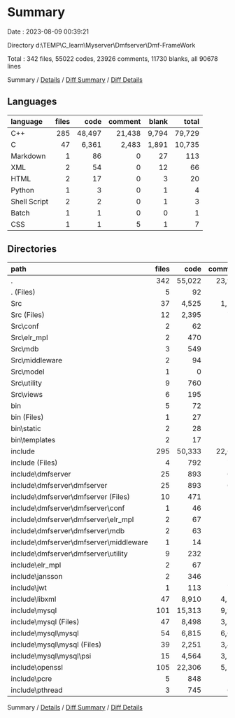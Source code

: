 # Summary

Date : 2023-08-09 00:39:21

Directory d:\\TEMP\\C_learn\\Myserver\\Dmfserver\\Dmf-FrameWork

Total : 342 files,  55022 codes, 23926 comments, 11730 blanks, all 90678 lines

Summary / [Details](details.md) / [Diff Summary](diff.md) / [Diff Details](diff-details.md)

## Languages
| language | files | code | comment | blank | total |
| :--- | ---: | ---: | ---: | ---: | ---: |
| C++ | 285 | 48,497 | 21,438 | 9,794 | 79,729 |
| C | 47 | 6,361 | 2,483 | 1,891 | 10,735 |
| Markdown | 1 | 86 | 0 | 27 | 113 |
| XML | 2 | 54 | 0 | 12 | 66 |
| HTML | 2 | 17 | 0 | 3 | 20 |
| Python | 1 | 3 | 0 | 1 | 4 |
| Shell Script | 2 | 2 | 0 | 1 | 3 |
| Batch | 1 | 1 | 0 | 0 | 1 |
| CSS | 1 | 1 | 5 | 1 | 7 |

## Directories
| path | files | code | comment | blank | total |
| :--- | ---: | ---: | ---: | ---: | ---: |
| . | 342 | 55,022 | 23,926 | 11,730 | 90,678 |
| . (Files) | 5 | 92 | 0 | 29 | 121 |
| Src | 37 | 4,525 | 1,248 | 1,192 | 6,965 |
| Src (Files) | 12 | 2,395 | 744 | 652 | 3,791 |
| Src\\conf | 2 | 62 | 42 | 17 | 121 |
| Src\\elr_mpl | 2 | 470 | 62 | 85 | 617 |
| Src\\mdb | 3 | 549 | 75 | 153 | 777 |
| Src\\middleware | 2 | 94 | 25 | 23 | 142 |
| Src\\model | 1 | 0 | 17 | 3 | 20 |
| Src\\utility | 9 | 760 | 276 | 198 | 1,234 |
| Src\\views | 6 | 195 | 7 | 61 | 263 |
| bin | 5 | 72 | 5 | 16 | 93 |
| bin (Files) | 1 | 27 | 0 | 6 | 33 |
| bin\\static | 2 | 28 | 5 | 7 | 40 |
| bin\\templates | 2 | 17 | 0 | 3 | 20 |
| include | 295 | 50,333 | 22,673 | 10,493 | 83,499 |
| include (Files) | 4 | 792 | 717 | 341 | 1,850 |
| include\\dmfserver | 25 | 893 | 626 | 418 | 1,937 |
| include\\dmfserver\\dmfserver | 25 | 893 | 626 | 418 | 1,937 |
| include\\dmfserver\\dmfserver (Files) | 10 | 471 | 190 | 229 | 890 |
| include\\dmfserver\\dmfserver\\conf | 1 | 46 | 22 | 18 | 86 |
| include\\dmfserver\\dmfserver\\elr_mpl | 2 | 67 | 185 | 35 | 287 |
| include\\dmfserver\\dmfserver\\mdb | 2 | 63 | 38 | 35 | 136 |
| include\\dmfserver\\dmfserver\\middleware | 1 | 14 | 17 | 10 | 41 |
| include\\dmfserver\\dmfserver\\utility | 9 | 232 | 174 | 91 | 497 |
| include\\elr_mpl | 2 | 67 | 185 | 33 | 285 |
| include\\jansson | 2 | 346 | 57 | 92 | 495 |
| include\\jwt | 1 | 113 | 754 | 85 | 952 |
| include\\libxml | 47 | 8,910 | 4,203 | 1,205 | 14,318 |
| include\\mysql | 101 | 15,313 | 9,988 | 3,136 | 28,437 |
| include\\mysql (Files) | 47 | 8,498 | 3,354 | 1,282 | 13,134 |
| include\\mysql\\mysql | 54 | 6,815 | 6,634 | 1,854 | 15,303 |
| include\\mysql\\mysql (Files) | 39 | 2,251 | 3,441 | 866 | 6,558 |
| include\\mysql\\mysql\\psi | 15 | 4,564 | 3,193 | 988 | 8,745 |
| include\\openssl | 105 | 22,306 | 5,210 | 4,704 | 32,220 |
| include\\pcre | 5 | 848 | 277 | 165 | 1,290 |
| include\\pthread | 3 | 745 | 656 | 314 | 1,715 |

Summary / [Details](details.md) / [Diff Summary](diff.md) / [Diff Details](diff-details.md)